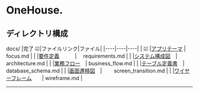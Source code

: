 # OneHouse.

## ディレクトリ構成

docs/
|完了 ☑|ファイルリンク|ファイル|
|----|----|----|
| ☑ |[アプリテーマ](docs/focus.md)                     |    focus.md    |
|   |[要件定義](docs/requirements.md)　　　|　 requirements.md |
|   |[システム構成図](docs/architecture.md)　|　 architecture.md |
|   |[業務フロー](docs/business_flow.md)　| business_flow.md |
|   |[テーブル定義書](docs/database_schema.md)　|　 database_schema.md |
|   |[画面遷移図](docs/screen_transition.md)　|　　 screen_transition.md |
|   |[ワイヤーフレーム](docs/wireframes.md)　　| wireframe.md |

---
